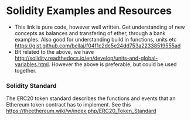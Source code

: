 # Solidity Examples and Resources

* This link is pure code, however well written. Get understanding of new concepts as balances and transfering of ether, through a bank examples. Also good for understanding build in functions, units etc https://gist.github.com/bellaj/f04f1c2dc5e24dd753a22338519555ad
* Bit related to the above, we have http://solidity.readthedocs.io/en/develop/units-and-global-variables.html. However the above is preferable, but could be used together.


### Solidity Standard

The ERC20 token standard describes the functions and events that an Ethereum token contract has to implement.
See this https://theethereum.wiki/w/index.php/ERC20_Token_Standard

